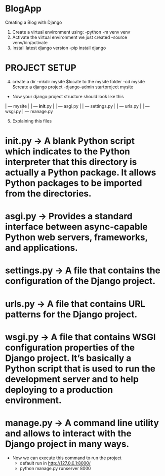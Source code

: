# BlogApp


Creating a Blog with Django

1. Create a virtual environment using: 
    -python -m venv venv
2. Activate the virtual environment we just created
    -source venv/bin/activate
3. Install latest django version
    -pip install django

# PROJECT SETUP
4. create a dir
    -mkdir mysite
    $locate to the mysite folder
    -cd mysite
    $create a django project
    -django-admin startproject mysite
- Now your django project structure should look like this 

| — mysite
| | — __init__.py
| | — asgi.py
| | — settings.py
| | — urls.py
| | — wsgi.py
| — manage.py

5. Explaining this files

# __init__.py → A blank Python script which indicates to the Python interpreter that this directory is actually a Python package. It allows Python packages to be imported from the directories.
# asgi.py → Provides a standard interface between async-capable Python web servers, frameworks, and applications.
# settings.py → A file that contains the configuration of the Django project.
# urls.py → A file that contains URL patterns for the Django project.
# wsgi.py → A file that contains WSGI configuration properties of the Django project. It’s basically a Python script that is used to run the development server and to help deploying to a production environment.
# manage.py → A command line utility and allows to interact with the Django project in many ways.

- Now we can execute this command to run the project
    - default run in http://127.0.0.1:8000/
    - python manage.py runserver 8000
